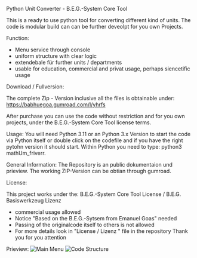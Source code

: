 Python Unit Converter - B.E.G.-System Core Tool

This is a ready to use python tool for converting different kind of units.
The code is modular build can can be further deveolpt for you own Projects.

Function:
- Menu service through console
- uniform structure with clear logic
- extendebale für further units / departments
- usable for education, commercial and privat usage, perhaps siencetific usage

Download / Fullversion:

The complete Zip - Version inclusive all the files is obtainable under:
https://babhuegoa.gumroad.com/l/yhrfs

After purchase you can use the code without restriction and for you own projects, 
under the B.E.G.-System Core Tool license terms.

Usage:
You will need Python 3.11 or an Python 3.x Version to start the code via
Python itself or double click on the codefile and if you have the right pytohn version it should start.
Within Python you need to type: python3 mathUm_friverr.

General Information:
The Repository is an public dokumentaion und prieview. The working ZIP-Version can be obtian 
through gumroad.

License:

This project works under the: B.E.G.-System Core Tool License / B.E.G. Basiswerkzeug Lizenz
- commercial usage allowed
- Notice "Based on the B.E.G.-Sytsem from Emanuel Goas" needed
- Passing of the originalcode itself to others is not allowed
- For more details look in "License / Lizenz " file in the repository
Thank you for you attention

Prieview:
![Main Menu](Screenshots/MathUmHauptmenü.jpg)
![Code Structure](Screenshots/MathUmCodeHauptmenü.jpg)
